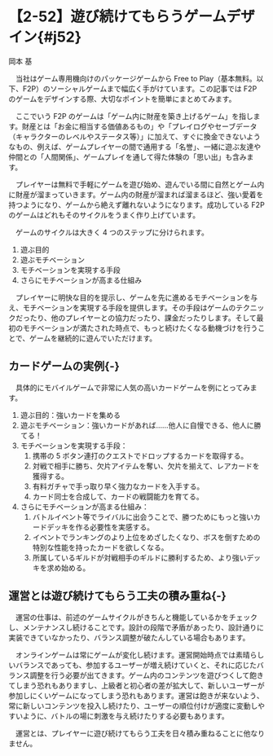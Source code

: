 # 【2-52】遊び続けてもらうゲームデザイン{#j52}

<div class="author">岡本 基</div>

　当社はゲーム専用機向けのパッケージゲームから Free to Play（基本無料。以下、F2P）のソーシャルゲームまで幅広く手がけています。この記事では F2P のゲームをデザインする際、大切なポイントを簡単にまとめてみます。

　ここでいう F2P のゲームは「ゲーム内に財産を築き上げるゲーム」を指します。財産とは「お金に相当する価値あるもの」や「プレイログやセーブデータ（キャラクターのレベルやステータス等）」に加えて、すぐに換金できないようなもの、例えば、ゲームプレイヤーの間で通用する「名誉」、一緒に遊ぶ友達や仲間との「人間関係」、ゲームプレイを通して得た体験の「思い出」も含みます。

　プレイヤーは無料で手軽にゲームを遊び始め、遊んでいる間に自然とゲーム内に財産が溜まっていきます。ゲーム内の財産が溜まれば溜まるほど、強い愛着を持つようになり、ゲームから絶えず離れないようになります。成功している F2P のゲームはどれもそのサイクルをうまく作り上げています。

　ゲームのサイクルは大きく 4 つのステップに分けられます。

1. 遊ぶ目的
2. 遊ぶモチベーション
3. モチベーションを実現する手段
4. さらにモチベーションが高まる仕組み

　プレイヤーに明快な目的を提示し、ゲームを先に進めるモチベーションを与え、モチベーションを実現する手段を提供します。その手段はゲームのテクニックだったり、他のプレイヤーとの協力だったり、課金だったりします。そして最初のモチベーションが満たされた時点で、もっと続けたくなる動機づけを行うことで、ゲームを継続的に遊んでいただけます。

## カードゲームの実例{-}

　具体的にモバイルゲームで非常に人気の高いカードゲームを例にとってみます。

1. 遊ぶ目的：強いカードを集める
2. 遊ぶモチベーション：強いカードがあれば……他人に自慢できる、他人に勝てる！
3. モチベーションを実現する手段：  
    1. 携帯の 5 ボタン連打のクエストでドロップするカードを取得する。
    2. 対戦で相手に勝ち、欠片アイテムを奪い、欠片を揃えて、レアカードを獲得する。
    3. 有料ガチャで手っ取り早く強力なカードを入手する。
    4. カード同士を合成して、カードの戦闘能力を育てる。
4. さらにモチベーションが高まる仕組み：
    1. バトルイベント等でライバルに出会うことで、勝つためにもっと強いカードデッキを作る必要性を実感する。
    2. イベントでランキングのより上位をめざしたくなり、ボスを倒すための特別な性能を持ったカードを欲しくなる。
    3. 所属しているギルドが対戦相手のギルドに勝利するため、より強いデッキを求め始める。

## 運営とは遊び続けてもらう工夫の積み重ね{-}

　運営の仕事は、前述のゲームサイクルがきちんと機能しているかをチェックし、メンテナンスし続けることです。設計の段階で矛盾があったり、設計通りに実装できていなかったり、バランス調整が破たんしている場合もあります。

　オンラインゲームは常にゲームが変化し続けます。運営開始時点では素晴らしいバランスであっても、参加するユーザーが増え続けていくと、それに応じたバランス調整を行う必要が出てきます。ゲーム内のコンテンツを遊びつくして飽きてしまう恐れもありますし、上級者と初心者の差が拡大して、新しいユーザーが参加しにくいゲームになってしまう恐れもあります。運営は飽きが来ないよう、常に新しいコンテンツを投入し続けたり、ユーザーの順位付けが適度に変動しやすいように、バトルの場に刺激を与え続けたりする必要もあります。

　運営とは、プレイヤーに遊び続けてもらう工夫を日々積み重ねることに他なりません。
